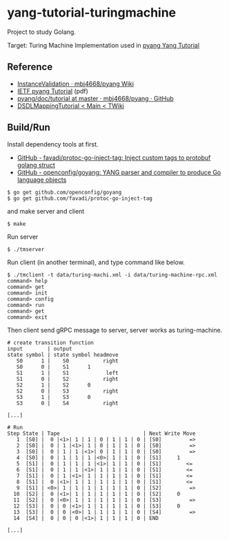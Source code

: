 # yang-tutorial-turingmachine

Project to study Golang.

Target: Turing Machine Implementation used in [pyang Yang Tutorial](https://github.com/mbj4668/pyang/wiki/InstanceValidation)

## Reference

* [InstanceValidation · mbj4668/pyang Wiki](https://github.com/mbj4668/pyang/wiki/InstanceValidation)
* [IETF pyang Tutorial](https://www.ietf.org/slides/slides-edu-pyang-tutorial-01.pdf) (pdf)
* [pyang/doc/tutorial at master · mbj4668/pyang · GitHub](https://github.com/mbj4668/pyang/tree/master/doc/tutorial)
* [DSDLMappingTutorial < Main < TWiki](http://www.yang-central.org/twiki/bin/view/Main/DSDLMappingTutorial)

## Build/Run
Install dependency tools at first.
* [GitHub \- favadi/protoc\-go\-inject\-tag: Inject custom tags to protobuf golang struct](https://github.com/favadi/protoc-go-inject-tag)
* [GitHub \- openconfig/goyang: YANG parser and compiler to produce Go language objects](https://github.com/openconfig/goyang)

```
$ go get github.com/openconfig/goyang
$ go get github.com/favadi/protoc-go-inject-tag
```

and make server and client
```
$ make
```

Run server
```
$ ./tmserver
```
Run client (in another terminal),  and type command like below.
```
$ ./tmclient -t data/turing-machi.xml -i data/turing-machine-rpc.xml
command> help
command> get
command> init
command> config
command> run
command> get
command> exit
```

Then client send gRPC message to server, server works as turing-machine.
```
# create transition function
input        | output
state symbol | state symbol headmove
   S0      1 |    S0           right
   S0      0 |    S1      1         
   S1      1 |    S1            left
   S1      0 |    S2           right
   S2      1 |    S2      0         
   S2      0 |    S3           right
   S3      1 |    S3      0         
   S3      0 |    S4           right

[...]

# Run
Step State | Tape                           | Next Write Move
   1  [S0] |  0 |<1>| 1 | 1 | 0 | 1 | 1 | 0 | [S0]         =>
   2  [S0] |  0 | 1 |<1>| 1 | 0 | 1 | 1 | 0 | [S0]         =>
   3  [S0] |  0 | 1 | 1 |<1>| 0 | 1 | 1 | 0 | [S0]         =>
   4  [S0] |  0 | 1 | 1 | 1 |<0>| 1 | 1 | 0 | [S1]     1     
   5  [S1] |  0 | 1 | 1 | 1 |<1>| 1 | 1 | 0 | [S1]        <= 
   6  [S1] |  0 | 1 | 1 |<1>| 1 | 1 | 1 | 0 | [S1]        <= 
   7  [S1] |  0 | 1 |<1>| 1 | 1 | 1 | 1 | 0 | [S1]        <= 
   8  [S1] |  0 |<1>| 1 | 1 | 1 | 1 | 1 | 0 | [S1]        <= 
   9  [S1] | <0>| 1 | 1 | 1 | 1 | 1 | 1 | 0 | [S2]         =>
  10  [S2] |  0 |<1>| 1 | 1 | 1 | 1 | 1 | 0 | [S2]     0     
  11  [S2] |  0 |<0>| 1 | 1 | 1 | 1 | 1 | 0 | [S3]         =>
  12  [S3] |  0 | 0 |<1>| 1 | 1 | 1 | 1 | 0 | [S3]     0     
  13  [S3] |  0 | 0 |<0>| 1 | 1 | 1 | 1 | 0 | [S4]         =>
  14  [S4] |  0 | 0 | 0 |<1>| 1 | 1 | 1 | 0 | END

[...]
```
